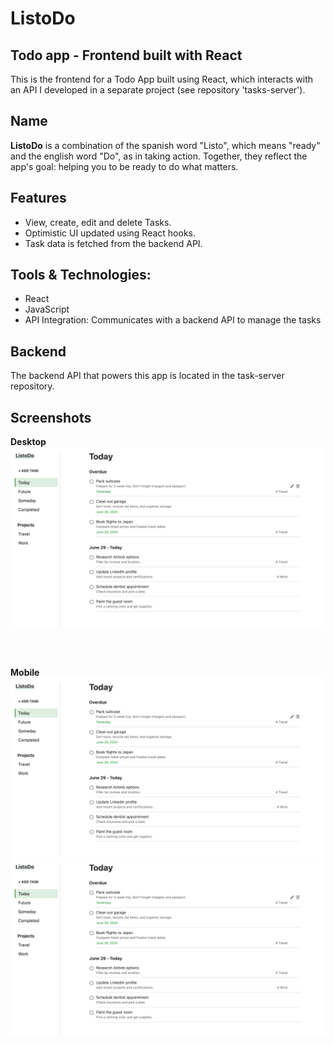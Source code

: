 # ListoDo
## Todo app - Frontend built with React

This is the frontend for a Todo App built using React, which interacts with an API I developed in a separate project (see repository 'tasks-server').

## Name


**ListoDo** is a combination of the spanish word "Listo", which means "ready" and the english word "Do", as in taking action. Together, they reflect the app's goal: helping you to be ready to do what matters.


## Features


- View, create, edit and delete Tasks.
- Optimistic UI updated using React hooks.
- Task data is fetched from the backend API.


## Tools & Technologies:


- React
- JavaScript
- API Integration: Communicates with a backend API to manage the tasks


## Backend


The backend API that powers this app is located in the task-server repository.


## Screenshots

**Desktop**
![Desktop UI](/images/GUI_desktop.png?raw=true)

<br>
<br>

**Mobile**
![Mobile user interface 1](/images/GUI_desktop.png?raw=true)
<br>
![Mobile user interface 1](/images/GUI_desktop.png?raw=true)
